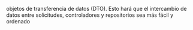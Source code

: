  objetos de transferencia de datos (DTO). Esto hará que el intercambio de datos entre solicitudes, controladores y repositorios sea más fácil y ordenado